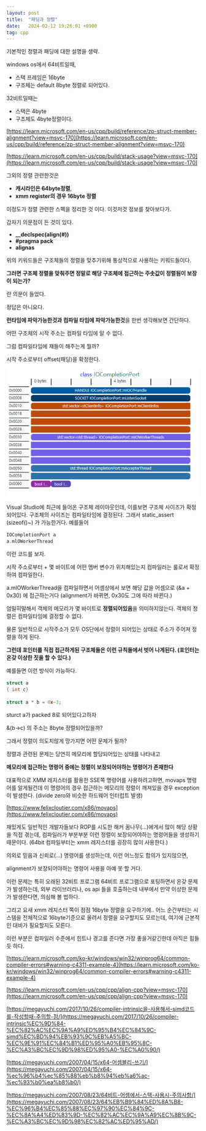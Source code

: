 ```yaml
---
layout: post
title:  "패딩과 정렬"
date:   2024-02-12 19:26:01 +0900
tag: cpp
---
```

기본적인 정렬과 패딩에 대한 설명을 생략.

windows os에서 64비트일때,

- 스택 프레임은 16byte
- 구조체는 default 8byte 정렬로 되어있다.

32비트일때는

- 스택은 4byte
- 구조체도 4byte정렬이다.

[https://learn.microsoft.com/en-us/cpp/build/reference/zp-struct-member-alignment?view=msvc-170](https://learn.microsoft.com/en-us/cpp/build/reference/zp-struct-member-alignment?view=msvc-170)

[https://learn.microsoft.com/en-us/cpp/build/stack-usage?view=msvc-170](https://learn.microsoft.com/en-us/cpp/build/stack-usage?view=msvc-170)

그외의 정렬 관련한것은

- **캐시라인은 64byte정렬**,
- **xmm register의 경우 16byte 정렬**

이정도가 정렬 관련한 스펙을 정리한 것 이다. 이것저것 정보를 찾아보다가.

갑자기 의문점이 든 것이 있다.

- **__declspec(align(#))**
- **#pragma pack**
- **alignas**

위의 키워드들은 구조체들의 정렬을 맞추기위해 통상적으로 사용하는 키워드들이다.

**그러면 구조체 정렬을 맞춰주면 정말로 해당 구조체에 접근하는 주솟값이 정렬됨이 보장이 되는가?**

란 의문이 들었다.

정답은 아니요다.

**런타임에 파악가능한것과 컴파일 타임에 파악가능한것**을 한번 생각해보면 간단하다.

어떤 구조체의 시작 주소는 컴파일 타임에 알 수 없다.

그럼 컴파일타임에 쟤들이 해주는게 뭘까?

시작 주소로부터 offset(패딩)을 확정한다.


![breakpoint-settings.png](/images/packing/rayout.png)

Visual Studio에 최근에 들어온 구조체 레이아웃인데, 이를보면 구조체 사이즈가 확정되어있다.
구조체의 사이즈는 컴파일타임에 결정된다. 그래서 static_assert (sizeof()~) 가 가능한거다.
예를들어 

```cpp
IOCompletionPort a
a.mlOWorkerThread
```
이런 코드를 보자.

시작 주소로부터 + 몇 바이트에 어떤 멤버 변수가 위치해있는지 컴파일러는 룰로서 확정하여 컴파일한다.

a.mlOWorkerThread을 컴파일하면서 어셈상에서 보면 해당 값을 어셈으로 (&a + 0x30) 에 접근하는거다 (alignment가 바뀌면, 0x30도 그에 따라 바뀐다.)

엄밀히말해서 객체의 메모리가 몇 바이트로 **정렬되어있음**을 의미하지않는다.
객체의 정렬은 컴파일타임에 결정할 수 없다.

물론 일반적으로 시작주소가 모두 OS단에서 정렬이 되어있는 상태로 주소가 주어져 정렬을 하게 된다.

**그런데 포인터를 직접 접근하게된 구조체들은 이런 규칙들에서 벗어 나게된다. (포인터는 온갖 이상한 짓을 할 수 있다.)**

예를들면 이런 방식이 가능하다.

```C
struct a
{ int c}

struct a * b = 0x~3;
```

sturct a가 packed 8로 되어있다고하자

&(b->c) 의 주소는 8byte 정렬되어있을까?

그래서 정렬이 의도치않게 망가지면 어떤 문제가 될까?

정렬과 관련된 문제는 당연히 메모리에 할당되어있는 상태를 나타내고

**메모리에 접근하는 명령어 중에는 정렬이 보장되어야하는 명령어가 존재한다**

대표적으로 XMM 레지스터를 활용한 SSE쪽 명령어를 사용하려고하면, movaps 명령어를 알게될건데 이 명령어의 경우 접근하는 메모리의 정렬이 깨져있을 경우 exception이 발생한다. (divide zero와 비슷한 하드웨어 인터럽트 발생)

[https://www.felixcloutier.com/x86/movaps](https://www.felixcloutier.com/x86/movaps)

재밌게도 일반적인 개발자들보다 ROP를 시도한 해커 꿈나무(…)에게서 많이 해당 상황을 직접 겪는데, 컴파일러가 부분부분 이런 정렬이 보장되어야하는 명령어들을 생성하기 때문이다. (64bit 컴파일부터는 xmm 레지스터를 굉장히 많이 사용한다.)

의외로 믿음과 신뢰로(…) 명령어를 생성하는데, 이런 어느정도 합의가 있지않으면, 

alignment가 보장되어야하는 명령어 사용을 아예 못 할 거다.

이런 문제는 특히 오래된 32비트 프로그램 64비트 프로그램으로 포팅하면서 온갖 문제가 발생하는데, 외부 라이브러리나, os api 들을 호출하는데 내부에서 만약 이상한 문제가 발생한다면, 의심해 볼 법하다.

그리고 요새 xmm 레지스터 쪽이 점점 16byte 정렬을 요구하기에.. 어느 순간부터는 시스템을 전체적으로 16byte기준으로 올려서 정렬을 요구할지도 모르는데, 여기에 근본적인 대비가 필요할지도 모른다.

이런 부분은 컴파일러 수준에서 힌트나 경고를 준다면 가장 좋을거같긴한데 아직은 힘들 듯 하다.

[https://learn.microsoft.com/ko-kr/windows/win32/winprog64/common-compiler-errors#warning-c4311-example-4](https://learn.microsoft.com/ko-kr/windows/win32/winprog64/common-compiler-errors#warning-c4311-example-4)

[https://learn.microsoft.com/en-us/cpp/cpp/align-cpp?view=msvc-170](https://learn.microsoft.com/en-us/cpp/cpp/align-cpp?view=msvc-170)

[https://megayuchi.com/2017/10/26/compiler-intrinsic을-사용해서-simd코드를-작성할때-주의할-점/](https://megayuchi.com/2017/10/26/compiler-intrinsic%EC%9D%84-%EC%82%AC%EC%9A%A9%ED%95%B4%EC%84%9C-simd%EC%BD%94%EB%93%9C%EB%A5%BC-%EC%9E%91%EC%84%B1%ED%95%A0%EB%95%8C-%EC%A3%BC%EC%9D%98%ED%95%A0-%EC%A0%90/)

[https://megayuchi.com/2007/04/15/x64-어셈블리-쓰기/](https://megayuchi.com/2007/04/15/x64-%ec%96%b4%ec%85%88%eb%b8%94%eb%a6%ac-%ec%93%b0%ea%b8%b0/)

[https://megayuchi.com/2007/08/23/64비트-어셈에서-스택-사용시-주의사항/](https://megayuchi.com/2007/08/23/64%EB%B9%84%ED%8A%B8-%EC%96%B4%EC%85%88%EC%97%90%EC%84%9C-%EC%8A%A4%ED%83%9D-%EC%82%AC%EC%9A%A9%EC%8B%9C-%EC%A3%BC%EC%9D%98%EC%82%AC%ED%95%AD/)